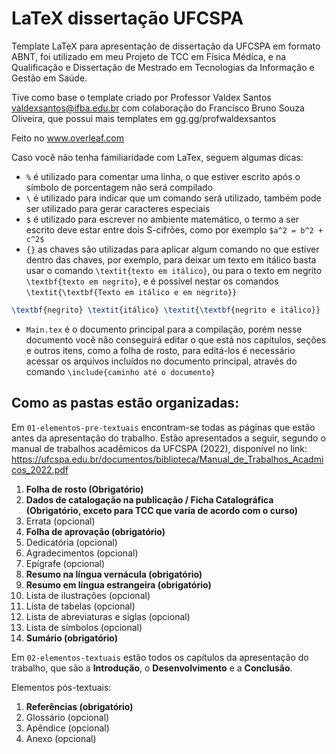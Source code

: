 # LaTeX dissertação UFCSPA
Template LaTeX para apresentação de dissertação da UFCSPA em formato ABNT, foi utilizado em meu Projeto de TCC em Física Médica, e na Qualificação e Dissertação de Mestrado em Tecnologias da Informação e Gestão em Saúde.

Tive como base o template criado por Professor Valdex Santos <valdexsantos@ifba.edu.br> com colaboração do Francisco Bruno Souza Oliveira, que possui mais templates em gg.gg/profwaldexsantos

Feito no www.overleaf.com

Caso você não tenha familiaridade com LaTex, seguem algumas dicas:

+ `%` é utilizado para comentar uma linha, o que estiver escrito após o símbolo de porcentagem não será compilado
+ `\` é utilizado para indicar que um comando será utilizado, também pode ser utilizado para gerar caracteres especiais
+ `$` é utilizado para escrever no ambiente matemático, o termo a ser escrito deve estar entre dois S-cifrões, como por exemplo `$a^2 = b^2 + c^2$`
+ `{}` as chaves são utilizadas para aplicar algum comando no que estiver dentro das chaves, por exemplo, para deixar um texto em itálico basta usar o comando `\textit{texto em itálico}`, ou para o texto em negrito `\textbf{texto em negrito}`, e é possível nestar os comandos `\textit{\textbf{Texto em itálico e em negrito}}`
```latex
\textbf{negrito} \textit{itálico} \textit{\textbf{negrito e itálico}}
```
+ `Main.tex` é o documento principal para a compilação, porém nesse documento você não conseguirá editar o que está nos capítulos, seções e outros itens, como a folha de rosto, para editá-los é necessário acessar os arquivos incluídos no documento principal, através do comando `\include{caminho até o documento}`

## Como as pastas estão organizadas:

Em `01-elementos-pre-textuais` encontram-se todas as páginas que estão antes da apresentação do trabalho. Estão apresentados a seguir, segundo o manual de trabalhos acadêmicos da UFCSPA (2022), disponível no link: https://ufcspa.edu.br/documentos/biblioteca/Manual_de_Trabalhos_Acadmicos_2022.pdf

1. **Folha de rosto (Obrigatório)**
2. **Dados de catalogação na publicação / Ficha Catalográfica (Obrigatório, exceto para TCC que varia de acordo com o curso)**
3. Errata (opcional)
4. **Folha de aprovação (obrigatório)**
5. Dedicatória (opcional)
6. Agradecimentos (opcional)
7. Epígrafe (opcional)
8. **Resumo na língua vernácula (obrigatório)**
9. **Resumo em língua estrangeira (obrigatório)**
10. Lista de ilustrações (opcional)
11. Lista de tabelas (opcional)
12. Lista de abreviaturas e siglas (opcional)
13. Lista de símbolos (opcional)
14. **Sumário (obrigatório)**

Em `02-elementos-textuais` estão todos os capítulos da apresentação do trabalho, que são a **Introdução**, o **Desenvolvimento** e a **Conclusão**.

Elementos pós-textuais:

1. **Referências (obrigatório)**
2. Glossário (opcional)
3. Apêndice (opcional)
4. Anexo (opcional)
